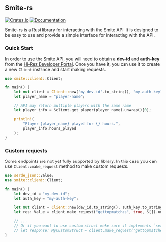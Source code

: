 ## Smite-rs 
[![Crates.io](https://img.shields.io/crates/v/smite.svg)](https://crates.io/crates/smite-rs)
[![Documentation](https://docs.rs/smite/badge.svg)](https://docs.rs/smite-rs)

Smite-rs is a Rust library for interacting with the Smite API. It is designed to be easy to use and provide a simple interface for interacting with the API.

### Quick Start

In order to use the Smite API, you will need to obtain a **dev-id** and **auth-key** from the [Hi-Rez Developer Portal](https://fs12.formsite.com/HiRez/form48/secure_index.html). Once you have it, you can use it to create a new `Client` instance and start making requests.

```rust
use smite::client::Client;

fn main() {
    let mut client = Client::new("my-dev-id".to_string(), "my-auth-key".to_string());
    let player_name = "player-name";

    // API may return multiple players with the same name
    let player_info = &client.get_player(player_name).unwrap()[0];

    println!(
        "Player {player_name} played for {} hours.",
        player_info.hours_played
    );
}
```

### Custom requests

Some endpoints are not yet fully supported by library.
In this case you can use `Client::make_request` method to make custom requests.

```rust 
use serde_json::Value;
use smite::client::Client;

fn main() {
    let dev_id = "my-dev-id";
    let auth_key = "my-auth-key";

    let mut client = Client::new(dev_id.to_string(), auth_key.to_string());
    let res: Value = client.make_request("gettopmatches", true, &[]).unwrap();

    // ...
    // Or if you want to use custom struct make sure it implements `serde_json::Deserialize`
    // let response: MyCustomStruct = client.make_request("gettopmatches", true, &[]).unwrap();
}
```
